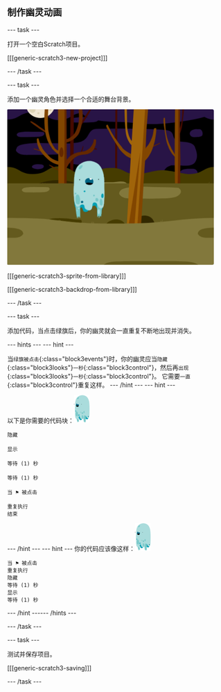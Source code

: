 ## 制作幽灵动画

--- task ---

打开一个空白Scratch项目。

[[[generic-scratch3-new-project]]]

--- /task ---

--- task ---

添加一个幽灵角色并选择一个合适的舞台背景。

![截图](images/ghost-ghost.png)

[[[generic-scratch3-sprite-from-library]]]

[[[generic-scratch3-backdrop-from-library]]]

--- /task ---

--- task ---

添加代码，当点击绿旗后，你的幽灵就会一直重复不断地出现并消失。

--- hints --- --- hint ---

当`绿旗被点击`{:class="block3events"}时，你的幽灵应当`隐藏`{:class="block3looks"}`一秒`{:class="block3control"}，然后再`出现`{:class="block3looks"}`一秒`{:class="block3control"}。 它需要`一直`{:class="block3control"}重复这样。
--- /hint ---
 --- hint ---

以下是你需要的代码块：![幽灵角色](images/ghost-sprite.png)

```blocks3
隐藏

显示

等待 (1) 秒

等待 (1) 秒

当 ⚑ 被点击

重复执行
结束
```

--- /hint --- --- hint --- 你的代码应该像这样：![幽灵角色](images/ghost-sprite.png)

```blocks3
当 ⚑ 被点击
重复执行 
隐藏
等待 (1) 秒
显示
等待 (1) 秒
```

--- /hint ------ /hints ---

--- /task ---

--- task ---

测试并保存项目。

[[[generic-scratch3-saving]]]

--- /task ---
